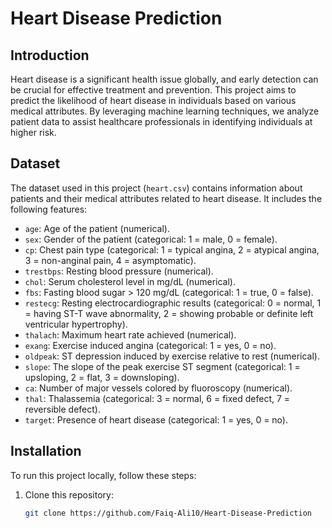 # Heart Disease Prediction

## Introduction
Heart disease is a significant health issue globally, and early detection can be crucial for effective treatment and prevention. This project aims to predict the likelihood of heart disease in individuals based on various medical attributes. By leveraging machine learning techniques, we analyze patient data to assist healthcare professionals in identifying individuals at higher risk.

## Dataset
The dataset used in this project (`heart.csv`) contains information about patients and their medical attributes related to heart disease. It includes the following features:
- `age`: Age of the patient (numerical).
- `sex`: Gender of the patient (categorical: 1 = male, 0 = female).
- `cp`: Chest pain type (categorical: 1 = typical angina, 2 = atypical angina, 3 = non-anginal pain, 4 = asymptomatic).
- `trestbps`: Resting blood pressure (numerical).
- `chol`: Serum cholesterol level in mg/dL (numerical).
- `fbs`: Fasting blood sugar > 120 mg/dL (categorical: 1 = true, 0 = false).
- `restecg`: Resting electrocardiographic results (categorical: 0 = normal, 1 = having ST-T wave abnormality, 2 = showing probable or definite left ventricular hypertrophy).
- `thalach`: Maximum heart rate achieved (numerical).
- `exang`: Exercise induced angina (categorical: 1 = yes, 0 = no).
- `oldpeak`: ST depression induced by exercise relative to rest (numerical).
- `slope`: The slope of the peak exercise ST segment (categorical: 1 = upsloping, 2 = flat, 3 = downsloping).
- `ca`: Number of major vessels colored by fluoroscopy (numerical).
- `thal`: Thalassemia (categorical: 3 = normal, 6 = fixed defect, 7 = reversible defect).
- `target`: Presence of heart disease (categorical: 1 = yes, 0 = no).

## Installation
To run this project locally, follow these steps:
1. Clone this repository:
   ```bash
   git clone https://github.com/Faiq-Ali10/Heart-Disease-Prediction
